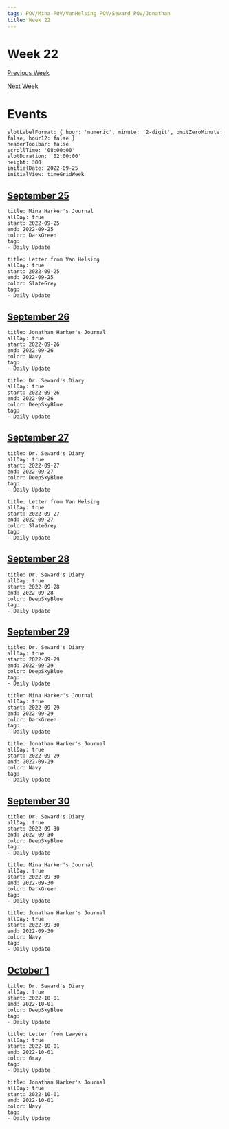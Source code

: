 ```yaml
---
tags: POV/Mina POV/VanHelsing POV/Seward POV/Jonathan 
title: Week 22
---
```


# Week 22

[Previous Week](2022-W39.md)

[Next Week](2022-W41.md)

# Events

```itinerary
slotLabelFormat: { hour: 'numeric', minute: '2-digit', omitZeroMinute: false, hour12: false }
headerToolbar: false
scrollTime: '08:00:00'
slotDuration: '02:00:00'
height: 300
initialDate: 2022-09-25
initialView: timeGridWeek
```

## [September 25](2022-09-25.md)

```itinerary-event
title: Mina Harker's Journal
allDay: true
start: 2022-09-25
end: 2022-09-25
color: DarkGreen
tag:
- Daily Update
```

```itinerary-event
title: Letter from Van Helsing
allDay: true
start: 2022-09-25
end: 2022-09-25
color: SlateGrey
tag:
- Daily Update
```

## [September 26](2022-09-26.md)

```itinerary-event
title: Jonathan Harker's Journal
allDay: true
start: 2022-09-26
end: 2022-09-26
color: Navy
tag:
- Daily Update
```

```itinerary-event
title: Dr. Seward's Diary
allDay: true
start: 2022-09-26
end: 2022-09-26
color: DeepSkyBlue
tag:
- Daily Update
```

## [September 27](2022-09-27.md)

```itinerary-event
title: Dr. Seward's Diary
allDay: true
start: 2022-09-27
end: 2022-09-27
color: DeepSkyBlue
tag:
- Daily Update
```

```itinerary-event
title: Letter from Van Helsing
allDay: true
start: 2022-09-27
end: 2022-09-27
color: SlateGrey
tag:
- Daily Update
```

## [September 28](2022-09-28.md)

```itinerary-event
title: Dr. Seward's Diary
allDay: true
start: 2022-09-28
end: 2022-09-28
color: DeepSkyBlue
tag:
- Daily Update
```

## [September 29](2022-09-29.md)

```itinerary-event
title: Dr. Seward's Diary
allDay: true
start: 2022-09-29
end: 2022-09-29
color: DeepSkyBlue
tag:
- Daily Update
```

```itinerary-event
title: Mina Harker's Journal
allDay: true
start: 2022-09-29
end: 2022-09-29
color: DarkGreen
tag:
- Daily Update
```

```itinerary-event
title: Jonathan Harker's Journal
allDay: true
start: 2022-09-29
end: 2022-09-29
color: Navy
tag:
- Daily Update
```

## [September 30](2022-09-30.md)

```itinerary-event
title: Dr. Seward's Diary
allDay: true
start: 2022-09-30
end: 2022-09-30
color: DeepSkyBlue
tag:
- Daily Update
```

```itinerary-event
title: Mina Harker's Journal
allDay: true
start: 2022-09-30
end: 2022-09-30
color: DarkGreen
tag:
- Daily Update
```

```itinerary-event
title: Jonathan Harker's Journal
allDay: true
start: 2022-09-30
end: 2022-09-30
color: Navy
tag:
- Daily Update
```

## [October 1](2022-10-01.md)

```itinerary-event
title: Dr. Seward's Diary
allDay: true
start: 2022-10-01
end: 2022-10-01
color: DeepSkyBlue
tag:
- Daily Update
```

```itinerary-event
title: Letter from Lawyers
allDay: true
start: 2022-10-01
end: 2022-10-01
color: Gray
tag:
- Daily Update
```

```itinerary-event
title: Jonathan Harker's Journal
allDay: true
start: 2022-10-01
end: 2022-10-01
color: Navy
tag:
- Daily Update
```
